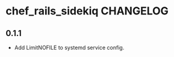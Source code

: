 chef_rails_sidekiq CHANGELOG
==============================

0.1.1
-----
- Add LimitNOFILE to systemd service config.
